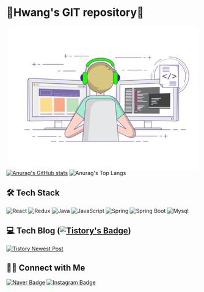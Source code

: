 # 👋Hwang's GIT repository👋</h1>  

<img align="right" alt="GIF" src="https://raw.githubusercontent.com/devSouvik/devSouvik/master/gif3.gif" width="500"/>  

[![Anurag's GitHub stats](https://github-readme-stats.vercel.app/api?username=dlsdndia)](https://github.com/dlsdndia/github-readme-stats)  ![Anurag's Top Langs](https://github-readme-stats.vercel.app/api/top-langs/?username=dlsdndia&theme=tokyonight&layout=compact)  
  
## 🛠 Tech Stack
![React](https://img.shields.io/badge/React-61DAFB?style=flat&logo=React&logoColor=white)  ![Redux](https://img.shields.io/badge/Redux-764ABC?style=flat&logo=Redux&logoColor=white)  ![Java](https://img.shields.io/badge/Java-007396?style=flat&logo=Java&logoColor=white)  ![JavaScript](https://img.shields.io/badge/JavaScript-F7DF1E?style=flat&logo=JavaScript&logoColor=white)  ![Spring](https://img.shields.io/badge/Spring-6DB33F?style=flat&logo=Spring&logoColor=white)  ![Spring Boot](https://img.shields.io/badge/Spring%20Boot-6DB33F?style=flat&logo=Spring%20Boot&logoColor=white)  ![Mysql](https://img.shields.io/badge/MySql-4479A1?style=flat&logo=MySql&logoColor=white)  

## :computer: Tech Blog  ([![Tistory's Badge](https://github-readme-tistory-card.vercel.app/api/badge?name=dev-bucks.tistory.com&theme=dark)](https://dev-bucks.tistory.com/))

[![Tistory Newest Post](https://tistory-readme-stats.vercel.app/api?name=dev-bucks)](https://dev-bucks.tistory.com/)

## 🤝🏻 Connect with Me

[![Naver Badge](https://img.shields.io/badge/-dlsdndia@naver.com-03C75A?style=flat-roundedrectangle&logo=Naver&logoColor=white&link=mailto:dlsdndia@naver.com)](mailto:dlsdndia@naver.com)
[![Instagram Badge](https://img.shields.io/badge/-hwanginwoo_-E4405F?style=flat-roundedrectangle&logo=instagram&logoColor=white&link=https://www.instagram.com/hwanginwoo_/)](https://www.instagram.com/hwanginwoo_/)
